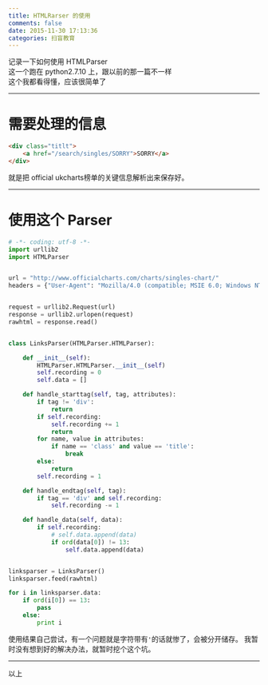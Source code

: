 ```yaml
---
title: HTMLRarser 的使用
comments: false
date: 2015-11-30 17:13:36
categories: 扫盲教育
---
```

记录一下如何使用 HTMLParser   
这一个跑在 python2.7.10 上，跟以前的那一篇不一样  
这个我都看得懂，应该很简单了
<!--more-->
***
# 需要处理的信息
```html
<div class="titlt">
	<a href="/search/singles/SORRY">SORRY</a>
</div>
```
就是把 official ukcharts榜单的关键信息解析出来保存好。
***
# 使用这个 Parser
```python
# -*- coding: utf-8 -*-
import urllib2
import HTMLParser


url = "http://www.officialcharts.com/charts/singles-chart/"
headers = {"User-Agent": "Mozilla/4.0 (compatible; MSIE 6.0; Windows NT 5.1"}


request = urllib2.Request(url)
response = urllib2.urlopen(request)
rawhtml = response.read()


class LinksParser(HTMLParser.HTMLParser):

    def __init__(self):
        HTMLParser.HTMLParser.__init__(self)
        self.recording = 0
        self.data = []

    def handle_starttag(self, tag, attributes):
        if tag != 'div':
            return
        if self.recording:
            self.recording += 1
            return
        for name, value in attributes:
            if name == 'class' and value == 'title':
                break
        else:
            return
        self.recording = 1

    def handle_endtag(self, tag):
        if tag == 'div' and self.recording:
            self.recording -= 1

    def handle_data(self, data):
        if self.recording:
            # self.data.append(data)
            if ord(data[0]) != 13:
                self.data.append(data)


linksparser = LinksParser()
linksparser.feed(rawhtml)

for i in linksparser.data:
    if ord(i[0]) == 13:
        pass
    else:
        print i

```
使用结果自己尝试，有一个问题就是字符带有`'`的话就惨了，会被分开储存。
我暂时没有想到好的解决办法，就暂时挖个这个坑。
***
以上
